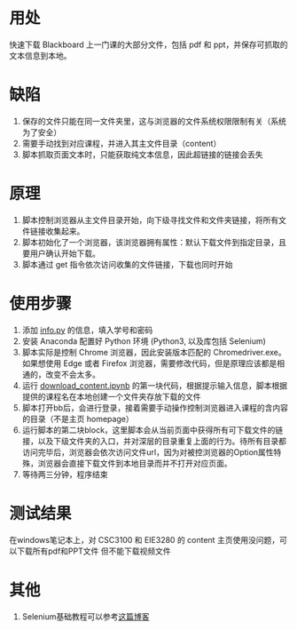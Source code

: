 # 用处
快速下载 Blackboard 上一门课的大部分文件，包括 pdf 和 ppt，并保存可抓取的文本信息到本地。


# 缺陷
1. 保存的文件只能在同一文件夹里，这与浏览器的文件系统权限限制有关（系统为了安全）
2. 需要手动找到对应课程，并进入其主文件目录（content）
3. 脚本抓取页面文本时，只能获取纯文本信息，因此超链接的链接会丢失

# 原理
1. 脚本控制浏览器从主文件目录开始，向下级寻找文件和文件夹链接，将所有文件链接收集起来。
2. 脚本初始化了一个浏览器，该浏览器拥有属性：默认下载文件到指定目录，且要用户确认开始下载。
3. 脚本通过 get 指令依次访问收集的文件链接，下载也同时开始

# 使用步骤
1. 添加 [info.py](./info.py) 的信息，填入学号和密码
2. 安装 Anaconda 配置好 Python 环境 (Python3, 以及库包括 Selenium)
3. 脚本实际是控制 Chrome 浏览器，因此安装版本匹配的 Chromedriver.exe。如果想使用 Edge 或者 Firefox 浏览器，需要修改代码，但是原理应该都是相通的，改变不会太多。
4. 运行 [download_content.ipynb](./download_content.ipynb) 的第一块代码，根据提示输入信息，脚本根据提供的课程名在本地创建一个文件夹存放下载的文件
5. 脚本打开bb后，会进行登录，接着需要手动操作控制浏览器进入课程的含内容的目录（不是主页 homepage）
6. 运行脚本的第二块block，这里脚本会从当前页面中获得所有可下载文件的链接，以及下级文件夹的入口，并对深层的目录重复上面的行为。待所有目录都访问完毕后，浏览器会依次访问文件url，因为对被控浏览器的Option属性特殊，浏览器会直接下载文件到本地目录而并不打开对应页面。
7. 等待两三分钟，程序结束


# 测试结果
在windows笔记本上，对 CSC3100 和 EIE3280 的 content 主页使用没问题，可以下载所有pdf和PPT文件
但不能下载视频文件

# 其他
1. Selenium基础教程可以参考[这篇博客](https://cuiqingcai.com/2599.html)